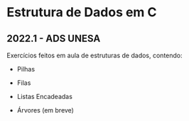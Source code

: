 # Estrutura de Dados em C

## 2022.1 - ADS UNESA  

Exercícios feitos em aula de estruturas de dados, contendo:

- Pilhas
- Filas
- Listas Encadeadas

- Árvores (em breve)